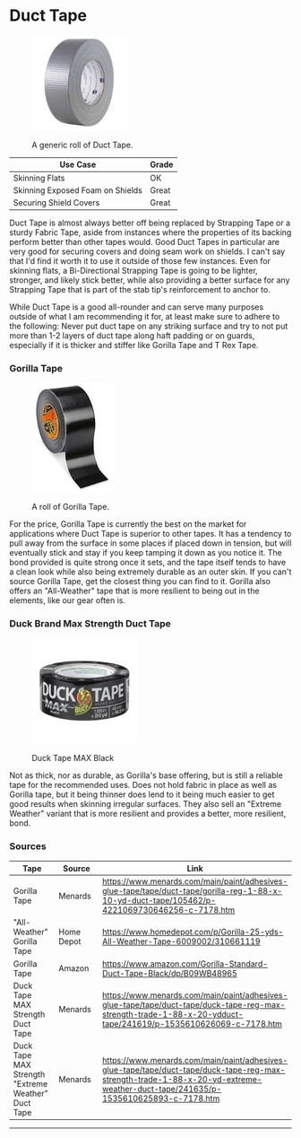 # Duct Tape

<div align="left"><figure><img src="../../.gitbook/assets/Untitled (38).jpg" alt="" width="169"><figcaption><p>A generic roll of Duct Tape.</p></figcaption></figure></div>

| Use Case                         | Grade |
| -------------------------------- | ----- |
| Skinning Flats                   | OK    |
| Skinning Exposed Foam on Shields | Great |
| Securing Shield Covers           | Great |

Duct Tape is almost always better off being replaced by Strapping Tape or a sturdy Fabric Tape, aside from instances where the properties of its backing perform better than other tapes would. Good Duct Tapes in particular are very good for securing covers and doing seam work on shields. I can't say that I'd find it worth it to use it outside of those few instances. Even for skinning flats, a Bi-Directional Strapping Tape is going to be lighter, stronger, and likely stick better, while also providing a better surface for any Strapping Tape that is part of the stab tip's reinforcement to anchor to.

While Duct Tape is a good all-rounder and can serve many purposes outside of what I am recommending it for, at least make sure to adhere to the following: Never put duct tape on any striking surface and try to not put more than 1-2 layers of duct tape along haft padding or on guards, especially if it is thicker and stiffer like Gorilla Tape and T Rex Tape.

### Gorilla Tape

<div align="left"><figure><img src="../../.gitbook/assets/Untitled-1 (12).jpg" alt="" width="146"><figcaption><p>A roll of Gorilla Tape.</p></figcaption></figure></div>

For the price, Gorilla Tape is currently the best on the market for applications where Duct Tape is superior to other tapes. It has a tendency to pull away from the surface in some places if placed down in tension, but will eventually stick and stay if you keep tamping it down as you notice it. The bond provided is quite strong once it sets, and the tape itself tends to have a clean look while also being extremely durable as an outer skin. If you can't source Gorilla Tape, get the closest thing you can find to it. Gorilla also offers an "All-Weather" tape that is more resilient to being out in the elements, like our gear often is.

### Duck Brand Max Strength Duct Tape

<div align="left"><figure><img src="../../.gitbook/assets/image (1) (1) (1) (1).png" alt="Duck Brand Duct Tape" width="188"><figcaption><p>Duck Tape MAX Black</p></figcaption></figure></div>

Not as thick, nor as durable, as Gorilla's base offering, but is still a reliable tape for the recommended uses. Does not hold fabric in place as well as Gorilla tape, but it being thinner does lend to it being much easier to get good results when skinning irregular surfaces. They also sell an "Extreme Weather" variant that is more resilient and provides a better, more resilient, bond.

### Sources

<table><thead><tr><th width="170">Tape</th><th width="191">Source</th><th>Link</th></tr></thead><tbody><tr><td>Gorilla Tape</td><td>Menards</td><td><a href="https://www.menards.com/main/paint/adhesives-glue-tape/tape/duct-tape/gorilla-reg-1-88-x-10-yd-duct-tape/105462/p-4221069730646256-c-7178.htm?gQT=1">https://www.menards.com/main/paint/adhesives-glue-tape/tape/duct-tape/gorilla-reg-1-88-x-10-yd-duct-tape/105462/p-4221069730646256-c-7178.htm</a></td></tr><tr><td>"All-Weather" Gorilla Tape</td><td>Home Depot</td><td><a href="https://www.homedepot.com/p/Gorilla-25-yds-All-Weather-Tape-6009002/310661119">https://www.homedepot.com/p/Gorilla-25-yds-All-Weather-Tape-6009002/310661119</a></td></tr><tr><td>Gorilla Tape</td><td>Amazon</td><td><a href="https://www.amazon.com/Gorilla-Standard-Duct-Tape-Black/dp/B09WB48965">https://www.amazon.com/Gorilla-Standard-Duct-Tape-Black/dp/B09WB48965</a></td></tr><tr><td>Duck Tape MAX Strength Duct Tape</td><td>Menards</td><td><a href="https://www.menards.com/main/paint/adhesives-glue-tape/tape/duct-tape/duck-tape-reg-max-strength-trade-1-88-x-20-ydduct-tape/241619/p-1535610626069-c-7178.htm?exp=false">https://www.menards.com/main/paint/adhesives-glue-tape/tape/duct-tape/duck-tape-reg-max-strength-trade-1-88-x-20-ydduct-tape/241619/p-1535610626069-c-7178.htm</a></td></tr><tr><td>Duck Tape MAX Strength "Extreme Weather" Duct Tape</td><td>Menards</td><td><a href="https://www.menards.com/main/paint/adhesives-glue-tape/tape/duct-tape/duck-tape-reg-max-strength-trade-1-88-x-20-yd-extreme-weather-duct-tape/241635/p-1535610625893-c-7178.htm?exp=false">https://www.menards.com/main/paint/adhesives-glue-tape/tape/duct-tape/duck-tape-reg-max-strength-trade-1-88-x-20-yd-extreme-weather-duct-tape/241635/p-1535610625893-c-7178.htm</a></td></tr></tbody></table>

***

###
